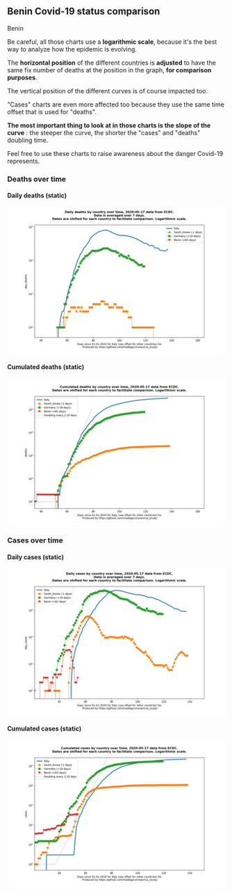 ## Benin Covid-19 status comparison 

Benin



Be careful, all those charts use a **logarithmic scale**, because it's the best way to analyze how the epidemic is evolving.
 
The **horizontal position** of the different countries is **adjusted** to have the same fix number of deaths at the position in the graph, **for comparison purposes**.

The vertical position of the different curves is of course impacted too.

"Cases" charts are even more affected too because they use the same time offset that is used for "deaths".

**The most important thing to look at in those charts is the slope of the curve** : the steeper the curve, the shorter the "cases" and "deaths" doubling time.

Feel free to use these charts to raise awareness about the danger Covid-19 represents. 


 
### Deaths over time
 
#### Daily deaths (static)
![Benin covid-19 daily deaths static chart](https://raw.githubusercontent.com/madlag/coronavirus_study/master/notebooks/graphs/2020-05-17/countries/Benin/2020-05-17_Benin_day_deaths.png "Benin covid-19 day_deaths static chart")   
 
#### Cumulated deaths (static)
![Benin covid-19 cumulated deaths static chart](https://raw.githubusercontent.com/madlag/coronavirus_study/master/notebooks/graphs/2020-05-17/countries/Benin/2020-05-17_Benin_deaths.png "Benin covid-19 deaths static chart")   

 
### Cases over time
 
#### Daily cases (static)
![Benin covid-19 daily cases static chart](https://raw.githubusercontent.com/madlag/coronavirus_study/master/notebooks/graphs/2020-05-17/countries/Benin/2020-05-17_Benin_day_cases.png "Benin covid-19 day_cases static chart")   
 
#### Cumulated cases (static)
![Benin covid-19 cumulated cases static chart](https://raw.githubusercontent.com/madlag/coronavirus_study/master/notebooks/graphs/2020-05-17/countries/Benin/2020-05-17_Benin_cases.png "Benin covid-19 cases static chart")   

